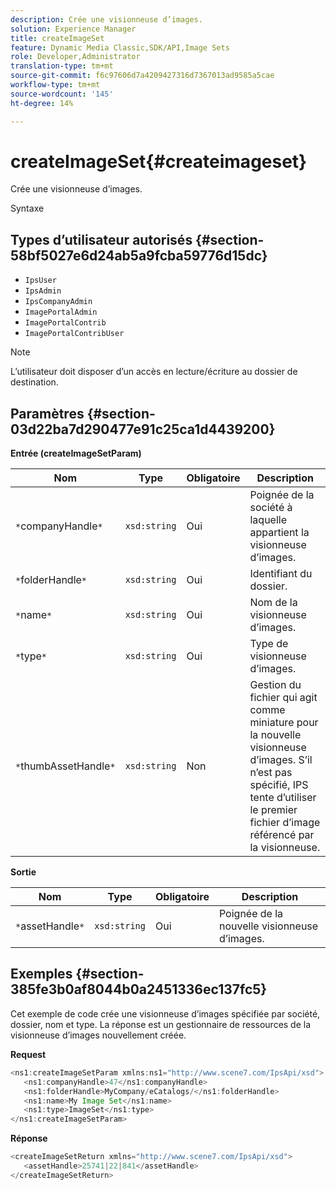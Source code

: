 ```yaml
---
description: Crée une visionneuse d’images.
solution: Experience Manager
title: createImageSet
feature: Dynamic Media Classic,SDK/API,Image Sets
role: Developer,Administrator
translation-type: tm+mt
source-git-commit: f6c97606d7a4209427316d7367013ad9585a5cae
workflow-type: tm+mt
source-wordcount: '145'
ht-degree: 14%

---
```



# createImageSet{#createimageset}

Crée une visionneuse d’images.

Syntaxe

## Types d’utilisateur autorisés {#section-58bf5027e6d24ab5a9fcba59776d15dc}

* `IpsUser`
* `IpsAdmin`
* `IpsCompanyAdmin`
* `ImagePortalAdmin`
* `ImagePortalContrib`
* `ImagePortalContribUser`

>[!NOTE]
>
>L’utilisateur doit disposer d’un accès en lecture/écriture au dossier de destination.

## Paramètres {#section-03d22ba7d290477e91c25ca1d4439200}

**Entrée (createImageSetParam)**

| Nom | Type | Obligatoire | Description |
|---|---|---|---|
| `*`companyHandle`*` | `xsd:string` | Oui | Poignée de la société à laquelle appartient la visionneuse d’images. |
| `*`folderHandle`*` | `xsd:string` | Oui | Identifiant du dossier. |
| `*`name`*` | `xsd:string` | Oui | Nom de la visionneuse d’images. |
| `*`type`*` | `xsd:string` | Oui | Type de visionneuse d’images. |
| `*`thumbAssetHandle`*` | `xsd:string` | Non | Gestion du fichier qui agit comme miniature pour la nouvelle visionneuse d’images. S’il n’est pas spécifié, IPS tente d’utiliser le premier fichier d’image référencé par la visionneuse. |

**Sortie**

| Nom | Type | Obligatoire | Description |
|---|---|---|---|
| `*`assetHandle`*` | `xsd:string` | Oui | Poignée de la nouvelle visionneuse d’images. |

## Exemples {#section-385fe3b0af8044b0a2451336ec137fc5}

Cet exemple de code crée une visionneuse d’images spécifiée par société, dossier, nom et type. La réponse est un gestionnaire de ressources de la visionneuse d’images nouvellement créée.

**Request**

```java
<ns1:createImageSetParam xmlns:ns1="http://www.scene7.com/IpsApi/xsd">
   <ns1:companyHandle>47</ns1:companyHandle>
   <ns1:folderHandle>MyCompany/eCatalogs/</ns1:folderHandle>
   <ns1:name>My Image Set</ns1:name>
   <ns1:type>ImageSet</ns1:type>
</ns1:createImageSetParam>
```

**Réponse**

```java
<createImageSetReturn xmlns="http://www.scene7.com/IpsApi/xsd">
   <assetHandle>25741|22|841</assetHandle>
</createImageSetReturn>
```

